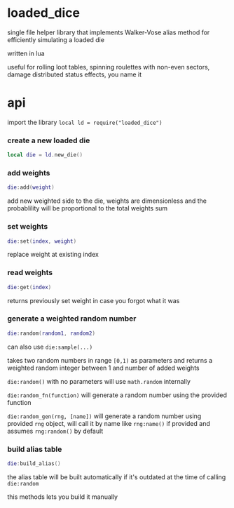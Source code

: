 # loaded_dice
single file helper library that implements Walker-Vose alias method for efficiently simulating a loaded die

written in lua

useful for rolling loot tables, spinning roulettes with non-even sectors, damage distributed status effects, you name it

# api
import the library
`local ld = require("loaded_dice")`

### create a new loaded die
```lua
local die = ld.new_die()
```
### add weights
```lua
die:add(weight)
```
add new weighted side to the die, weights are dimensionless and the probablility will be proportional to the total weights sum

### set weights
```lua
die:set(index, weight)
```
replace weight at existing index

### read weights
```lua
die:get(index)
```
returns previously set weight in case you forgot what it was

### generate a weighted random number
```lua
die:random(random1, random2)
```
can also use `die:sample(...)`

takes two random numbers in range `[0,1)` as parameters and returns a weighted random integer between 1 and number of added weights

`die:random()` with no parameters will use `math.random` internally

`die:random_fn(function)` will generate a random number using the provided function

`die:random_gen(rng, [name])` will generate a random number using provided `rng` object, will call it by name like `rng:name()` if provided and assumes `rng:random()` by default

### build alias table
```lua
die:build_alias()
```
the alias table will be built automatically if it's outdated at the time of calling `die:random`

this methods lets you build it manually
